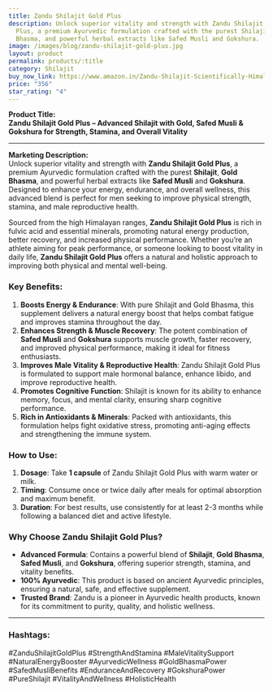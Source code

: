 ```yaml
---
title: Zandu Shilajit Gold Plus
description: Unlock superior vitality and strength with Zandu Shilajit Gold
  Plus, a premium Ayurvedic formulation crafted with the purest Shilajit, Gold
  Bhasma, and powerful herbal extracts like Safed Musli and Gokshura.
image: /images/blog/zandu-shilajit-gold-plus.jpg
layout: product
permalink: products/:title
category: Shilajit
buy_now_link: https://www.amazon.in/Zandu-Shilajit-Scientifically-Himalayan-Ayurvedic/dp/B0CHFR2YYK/ref=sr_1_15?crid=1YY2DLXEMCWUZ&tag=m0150-21
price: "356"
star_rating: "4"
---
```


**Product Title:**  
**Zandu Shilajit Gold Plus – Advanced Shilajit with Gold, Safed Musli & Gokshura for Strength, Stamina, and Overall Vitality**

---

**Marketing Description:**  
Unlock superior vitality and strength with **Zandu Shilajit Gold Plus**, a premium Ayurvedic formulation crafted with the purest **Shilajit**, **Gold Bhasma**, and powerful herbal extracts like **Safed Musli** and **Gokshura**. Designed to enhance your energy, endurance, and overall wellness, this advanced blend is perfect for men seeking to improve physical strength, stamina, and male reproductive health.

Sourced from the high Himalayan ranges, **Zandu Shilajit Gold Plus** is rich in fulvic acid and essential minerals, promoting natural energy production, better recovery, and increased physical performance. Whether you’re an athlete aiming for peak performance, or someone looking to boost vitality in daily life, **Zandu Shilajit Gold Plus** offers a natural and holistic approach to improving both physical and mental well-being.

### **Key Benefits**:
1. **Boosts Energy & Endurance**: With pure Shilajit and Gold Bhasma, this supplement delivers a natural energy boost that helps combat fatigue and improves stamina throughout the day.
2. **Enhances Strength & Muscle Recovery**: The potent combination of **Safed Musli** and **Gokshura** supports muscle growth, faster recovery, and improved physical performance, making it ideal for fitness enthusiasts.
3. **Improves Male Vitality & Reproductive Health**: Zandu Shilajit Gold Plus is formulated to support male hormonal balance, enhance libido, and improve reproductive health.
4. **Promotes Cognitive Function**: Shilajit is known for its ability to enhance memory, focus, and mental clarity, ensuring sharp cognitive performance.
5. **Rich in Antioxidants & Minerals**: Packed with antioxidants, this formulation helps fight oxidative stress, promoting anti-aging effects and strengthening the immune system.

### **How to Use**:
1. **Dosage**: Take **1 capsule** of Zandu Shilajit Gold Plus with warm water or milk.
2. **Timing**: Consume once or twice daily after meals for optimal absorption and maximum benefit.
3. **Duration**: For best results, use consistently for at least 2-3 months while following a balanced diet and active lifestyle.

### **Why Choose Zandu Shilajit Gold Plus?**
- **Advanced Formula**: Contains a powerful blend of **Shilajit**, **Gold Bhasma**, **Safed Musli**, and **Gokshura**, offering superior strength, stamina, and vitality benefits.
- **100% Ayurvedic**: This product is based on ancient Ayurvedic principles, ensuring a natural, safe, and effective supplement.
- **Trusted Brand**: Zandu is a pioneer in Ayurvedic health products, known for its commitment to purity, quality, and holistic wellness.

---

### **Hashtags**:  
#ZanduShilajitGoldPlus #StrengthAndStamina #MaleVitalitySupport #NaturalEnergyBooster #AyurvedicWellness #GoldBhasmaPower #SafedMusliBenefits #EnduranceAndRecovery #GokshuraPower #PureShilajit #VitalityAndWellness #HolisticHealth

